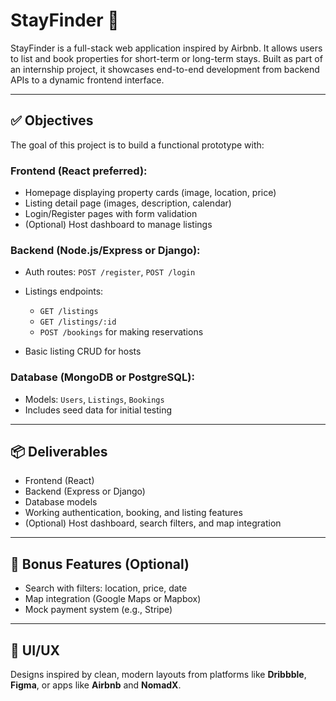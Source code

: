 # StayFinder 🏡

StayFinder is a full-stack web application inspired by Airbnb. It allows users to list and book properties for short-term or long-term stays. Built as part of an internship project, it showcases end-to-end development from backend APIs to a dynamic frontend interface.

---

## ✅ Objectives

The goal of this project is to build a functional prototype with:

### Frontend (React preferred):

* Homepage displaying property cards (image, location, price)
* Listing detail page (images, description, calendar)
* Login/Register pages with form validation
* (Optional) Host dashboard to manage listings

### Backend (Node.js/Express or Django):

* Auth routes: `POST /register`, `POST /login`
* Listings endpoints:

  * `GET /listings`
  * `GET /listings/:id`
  * `POST /bookings` for making reservations
* Basic listing CRUD for hosts

### Database (MongoDB or PostgreSQL):

* Models: `Users`, `Listings`, `Bookings`
* Includes seed data for initial testing

---

## 📦 Deliverables

* Frontend (React)
* Backend (Express or Django)
* Database models
* Working authentication, booking, and listing features
* (Optional) Host dashboard, search filters, and map integration

---

## 🎁 Bonus Features (Optional)

* Search with filters: location, price, date
* Map integration (Google Maps or Mapbox)
* Mock payment system (e.g., Stripe)

---

## 🎨 UI/UX

Designs inspired by clean, modern layouts from platforms like **Dribbble**, **Figma**, or apps like **Airbnb** and **NomadX**.
